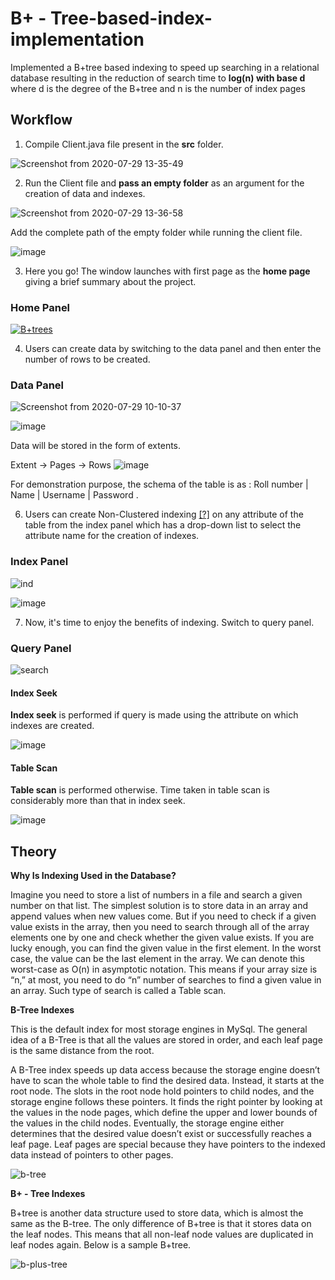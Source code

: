 # B+ - Tree-based-index-implementation
Implemented a B+tree based indexing to speed up searching in a relational database resulting in the reduction of search time to **log(n) with base d** where d is the degree of the B+tree and n is the number of index pages

## Workflow

1. Compile Client.java file present in the **src** folder.

![Screenshot from 2020-07-29 13-35-49](https://user-images.githubusercontent.com/46842087/88774321-e8448a80-d1a0-11ea-8fe5-773eeb16e08d.png)

2.  Run the Client file and **pass an empty folder** as an argument for the creation of data and indexes. 

![Screenshot from 2020-07-29 13-36-58](https://user-images.githubusercontent.com/46842087/88774491-25a91800-d1a1-11ea-8e02-9aeeb7beffb7.png)

Add the complete path of the empty folder while running the client file.

![image](https://user-images.githubusercontent.com/46842087/88775658-98ff5980-d1a2-11ea-940b-f9bcd7e1945c.png)

3. Here you go! The window launches with first page as the **home page** giving a brief summary about the project.

### Home Panel
[
![B+trees](https://user-images.githubusercontent.com/46842087/88757045-c5a37900-d182-11ea-9feb-4c4b30f917ee.png)
](url)

4. Users can create data by switching to the data panel and then enter the number of rows to be created.

### Data Panel

![Screenshot from 2020-07-29 10-10-37](https://user-images.githubusercontent.com/46842087/88757476-cb4d8e80-d183-11ea-9ecc-1ae8d32200e1.png)

![image](https://user-images.githubusercontent.com/46842087/88776975-5474bd80-d1a4-11ea-9feb-334250464bab.png)

Data will be stored in the form of extents. 

Extent ->  Pages -> Rows
![image](https://user-images.githubusercontent.com/46842087/88777098-78d09a00-d1a4-11ea-86bf-e00bb9b1ee37.png)

For demonstration purpose, the schema of the table is as :
     Roll number  |   Name   |   Username  |    Password .

6.  Users can create Non-Clustered indexing [[?]](https://www.sqlshack.com/what-is-the-difference-between-clustered-and-non-clustered-indexes-in-sql-server/) on any attribute of the table from the index panel which has a drop-down list to select the attribute name for the creation of indexes.

### Index Panel
![ind](https://user-images.githubusercontent.com/46842087/88757389-7dd12180-d183-11ea-9ac0-eaddd7cec996.png)

![image](https://user-images.githubusercontent.com/46842087/88777407-cc42e800-d1a4-11ea-8272-f0fef330f48a.png)


7. Now, it's time to enjoy the benefits of indexing. Switch to query panel.

### Query Panel
![search](https://user-images.githubusercontent.com/46842087/88757370-73af2300-d183-11ea-9162-1212890a42f4.png)

#### Index Seek

**Index seek** is performed if query is made using the attribute on which indexes are created.

![image](https://user-images.githubusercontent.com/46842087/88779186-19c05480-d1a7-11ea-8711-1dc89a6e3ae6.png)

#### Table Scan

**Table scan** is performed otherwise. Time taken in table scan is considerably more than that in index seek.

![image](https://user-images.githubusercontent.com/46842087/88779494-7885ce00-d1a7-11ea-8de1-0264def1d7e5.png)

## Theory

**Why Is Indexing Used in the Database?** 

Imagine you need to store a list of numbers in a file and search a given number on that list. The simplest solution is to store data in an array and append values when new values come. But if you need to check if a given value exists in the array, then you need to search through all of the array elements one by one and check whether the given value exists. If you are lucky enough, you can find the given value in the first element. In the worst case, the value can be the last element in the array. We can denote this worst-case as O(n) in asymptotic notation. This means if your array size is “n,” at most, you need to do “n” number of searches to find a given value in an array. Such type of search is called a Table scan.

**B-Tree Indexes**

This is the default index for most storage engines in MySql. The general idea of a B-Tree is that all the values are stored in order, and each leaf page is the same distance from the root.

A B-Tree index speeds up data access because the storage engine doesn’t have to scan the whole table to find the desired data. Instead, it starts at the root node. The slots in the root node hold pointers to child nodes, and the storage engine follows these pointers. It finds the right pointer by looking at the values in the node pages, which define the upper and lower bounds of the values in the child nodes. Eventually, the storage engine either determines that the desired value doesn’t exist or successfully reaches a leaf page. Leaf pages are special because they have pointers to the indexed data instead of pointers to other pages.

![b-tree](https://user-images.githubusercontent.com/46842087/88758387-f0db9780-d185-11ea-8971-3501d63c8db9.png)


**B+ - Tree Indexes**

B+tree is another data structure used to store data, which is almost the same as the B-tree. The only difference of B+tree is that it stores data on the leaf nodes. This means that all non-leaf node values are duplicated in leaf nodes again. Below is a sample B+tree.

![b-plus-tree](https://user-images.githubusercontent.com/46842087/88758324-cf7aab80-d185-11ea-9ce6-cfba75b2e24f.png)
